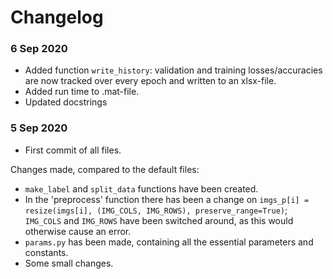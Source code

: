 # Changelog

### 6 Sep 2020
- Added function `write_history`: validation and training losses/accuracies are now tracked over every epoch and written to an xlsx-file.
- Added run time to .mat-file.
- Updated docstrings


### 5 Sep 2020
- First commit of all files.

Changes made, compared to the default files:
- `make_label` and `split_data` functions have been created.
- In the 'preprocess' function there has been a change on `imgs_p[i] = resize(imgs[i], (IMG_COLS, IMG_ROWS), preserve_range=True)`;
  `IMG_COLS` and `IMG_ROWS` have been switched around, as this would otherwise cause an error.
- `params.py` has been made, containing all the essential parameters and constants.
- Some small changes.
